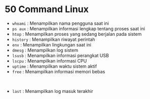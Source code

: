 # 50 Command Linux

- `whoami` : Menampilkan nama pengguna saat ini
- `ps aux` : Menampilkan informasi lengkap tentang proses saat ini
- `htop` : Menampilkan proses yang sedang berjalan pada sistem
- `history` : Menampilkan riwayat perintah
- `env` : Menampilkan lingkungan saat ini
- `dmesg` : Menampilkan log sistem
- `lsusb` : Menampilkan informasi perangkat USB
- `lscpu` : Menampilkan informasi CPU
- `uptime` : Menampilkan waktu sistem aktif
- `free` : Menampilkan informasi memori bebas
<br/>

- `last` : Menampilkan log masuk terakhir
